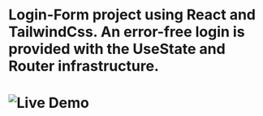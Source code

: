 # Login-Form project using React and TailwindCss. An error-free login is provided with the UseState and Router infrastructure.

# ![Live Demo](https://login-form-react-two.vercel.app/)

